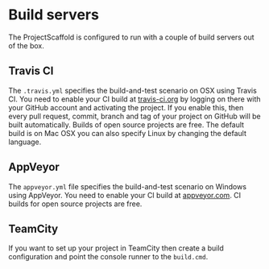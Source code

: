 # Build servers

The ProjectScaffold is configured to run with a couple of build servers out of the box.


## Travis CI 

The `.travis.yml` specifies the build-and-test scenario on OSX using Travis CI. 
You need to enable your CI build at [travis-ci.org](http://travis-ci.org) by logging on there with your GitHub account and activating the project.
If you enable this, then every pull request, commit, branch and tag of your project on GitHub will be built automatically. 
Builds of open source projects are free. The default build is on Mac OSX you can also specify Linux by changing the default language. 

## AppVeyor

The `appveyor.yml` file specifies the build-and-test scenario on Windows using AppVeyor. You need to enable your CI build at [appveyor.com](http://appveyor.com).
CI builds for open source projects are free.

## TeamCity

If you want to set up your project in TeamCity then create a build configuration and point the console runner to the `build.cmd`.
